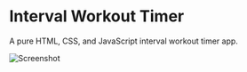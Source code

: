 # Interval Workout Timer

A pure HTML, CSS, and JavaScript interval workout timer app.

![Screenshot](screenshot.png)
